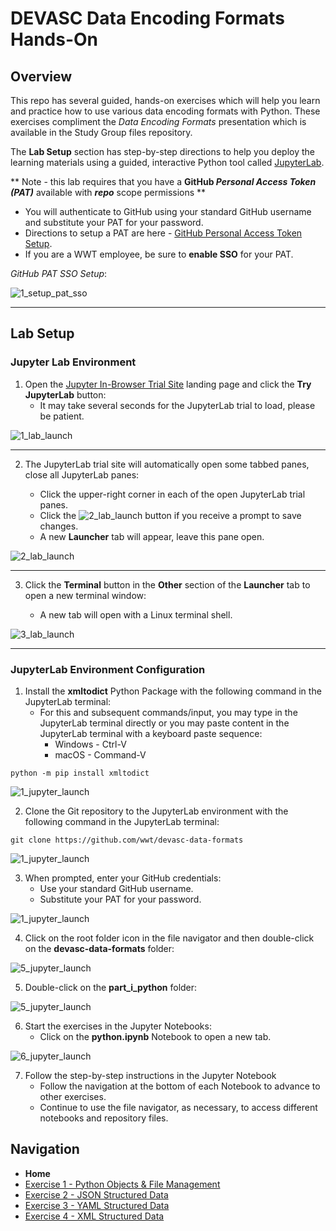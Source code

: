 # DEVASC Data Encoding Formats Hands-On

## Overview

This repo has several guided, hands-on exercises which will help you learn and practice how to use various data encoding formats with Python.  These exercises compliment the *Data Encoding Formats* presentation which is available in the Study Group files repository.

The **Lab Setup** section has step-by-step directions to help you deploy the learning materials using a guided, interactive Python tool called [JupyterLab](https://jupyterlab.readthedocs.io/en/stable/getting_started/overview.html).

\*\* Note - this lab requires that you have a **GitHub *Personal Access Token (PAT)*** available with ***repo*** scope permissions \*\*

* You will authenticate to GitHub using your standard GitHub username and substitute your PAT for your password.
* Directions to setup a PAT are here -  [GitHub Personal Access Token Setup](https://docs.github.com/en/enterprise/2.15/user/articles/creating-a-personal-access-token-for-the-command-line).
* If you are a WWT employee, be sure to **enable SSO** for your PAT.

*GitHub PAT SSO Setup*:

![1_setup_pat_sso](_images/1_setup_pat_sso.png)

---

## Lab Setup

### Jupyter Lab Environment

1. Open the [Jupyter In-Browser Trial Site](https://jupyter.org/try) landing page and click the **Try JupyterLab** button:
   * It may take several seconds for the JupyterLab trial to load, please be patient.

![1_lab_launch](_images/1_launch_trial.png)

---

2. The JupyterLab trial site will automatically open some tabbed panes, close all JupyterLab panes:

   * Click the upper-right corner in each of the open JupyterLab trial panes.
   * Click the ![2_lab_launch](_images/2a_discard_button.png) button if you receive a prompt to save changes.
   * A new **Launcher** tab will appear, leave this pane open.

![2_lab_launch](_images/2_close_tabs.png)

---

3. Click the **Terminal** button in the **Other** section of the **Launcher** tab to open a new terminal window:

   * A new tab will open with a Linux terminal shell.

![3_lab_launch](_images/3_open_terminal.png)

---

### JupyterLab Environment Configuration

1. Install the **xmltodict** Python Package with the following command in the JupyterLab terminal:
   * For this and subsequent commands/input, you may type in the JupyterLab terminal directly or you may paste content in the JupyterLab terminal with a keyboard paste sequence:
     * Windows - Ctrl-V
     * macOS - Command-V

```shell
python -m pip install xmltodict
```

![1_jupyter_launch](_images/1_xmltodict_command.png)

2. Clone the Git repository to the JupyterLab environment with the following command in the JupyterLab terminal:

```shell
git clone https://github.com/wwt/devasc-data-formats
```

![1_jupyter_launch](_images/2_git_clone_command.png)

3. When prompted, enter your GitHub credentials:
   * Use your standard GitHub username.
   * Substitute your PAT for your password.

![1_jupyter_launch](_images/3_git_clone_credentials.png)

4. Click on the root folder icon in the file navigator and then double-click on the **devasc-data-formats** folder:

![5_jupyter_launch](_images/4_root_folder_navigation.png)

5. Double-click on the **part_i_python** folder:

![5_jupyter_launch](_images/5_git_repo_navigation.png)

6. Start the exercises in the Jupyter Notebooks:
   * Click on the **python.ipynb** Notebook to open a new tab.

![6_jupyter_launch](_images/6_open_first_notebook.png)

7. Follow the step-by-step instructions in the Jupyter Notebook
   * Follow the navigation at the bottom of each Notebook to advance to other exercises.
   * Continue to use the file navigator, as necessary, to access different notebooks and repository files.

## Navigation

* **Home**
* [Exercise 1 - Python Objects & File Management](part_i_python/python.ipynb)
* [Exercise 2 - JSON Structured Data](part_ii_json/json.ipynb)
* [Exercise 3 - YAML Structured Data](part_iii_yaml/yaml.ipynb)
* [Exercise 4 - XML Structured Data](part_iv_xml/xml.ipynb)
